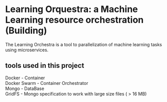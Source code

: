 # Learning Orquestra: a Machine Learning resource orchestration (Building)

The Learning Orchestra is a tool to parallelization of machine learning tasks using microservices.

## tools used in this project

Docker - Container \
Docker Swarm - Container Orchestrator \
Mongo - DataBase \
GridFS - Mongo specification to work with large size files ( > 16 MB)
